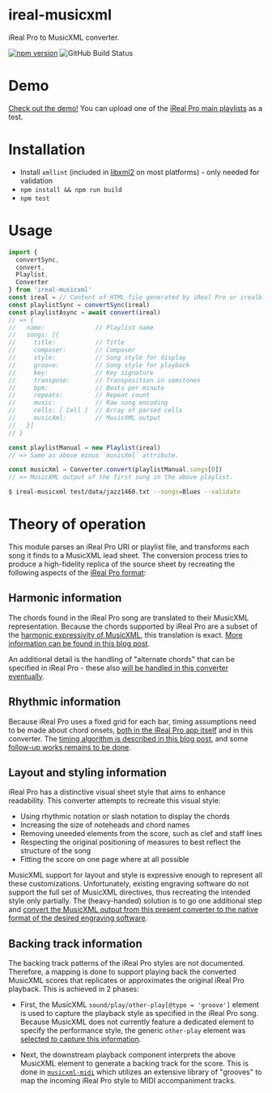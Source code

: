 # ireal-musicxml
iReal Pro to MusicXML converter.

[![npm version](https://badge.fury.io/js/ireal-musicxml.svg)](https://badge.fury.io/js/ireal-musicxml)
![GitHub Build Status](https://github.com/infojunkie/ireal-musicxml/workflows/Test/badge.svg)

# Demo
[Check out the demo!](https://blog.karimratib.me/demos/chirp/) You can upload one of the [iReal Pro main playlists](https://www.irealpro.com/main-playlists/) as a test.

# Installation
- Install `xmllint` (included in [libxml2](http://www.xmlsoft.org/) on most platforms) - only needed for validation
- `npm install && npm run build`
- `npm test`

# Usage
```javascript
import {
  convertSync,
  convert,
  Playlist,
  Converter
} from 'ireal-musicxml'
const ireal = // Content of HTML file generated by iReal Pro or irealb:// URI
const playlistSync = convertSync(ireal)
const playlistAsync = await convert(ireal)
// => {
//   name:              // Playlist name
//   songs: [{
//     title:           // Title
//     composer:        // Composer
//     style:           // Song style for display
//     groove:          // Song style for playback
//     key:             // Key signature
//     transpose:       // Transposition in semitones
//     bpm:             // Beats per minute
//     repeats:         // Repeat count
//     music:           // Raw song encoding
//     cells: [ Cell ]  // Array of parsed cells
//     musicXml:        // MusicXML output
//   }]
// }

const playlistManual = new Playlist(ireal)
// => Same as above minus `musicXml` attribute.

const musicXml = Converter.convert(playlistManual.songs[0])
// => MusicXML output of the first song in the above playlist.
```

```bash
$ ireal-musicxml test/data/jazz1460.txt --songs=Blues --validate
```

# Theory of operation
This module parses an iReal Pro URI or playlist file, and transforms each song it finds to a MusicXML lead sheet. The conversion process tries to produce a high-fidelity replica of the source sheet by recreating the following aspects of the [iReal Pro format](doc/irealpro.md):

## Harmonic information
The chords found in the iReal Pro song are translated to their MusicXML representation. Because the chords supported by iReal Pro are a subset of the [harmonic expressivity of MusicXML](https://www.w3.org/2021/06/musicxml40/musicxml-reference/elements/harmony/), this translation is exact. [More information can be found in this blog post](https://blog.karimratib.me/2020/11/30/ireal-musicxml.html#emitting-correct-chord-information).

An additional detail is the handling of "alternate chords" that can be specified in iReal Pro - these also [will be handled in this converter eventually](https://github.com/infojunkie/ireal-musicxml/issues/2).

## Rhythmic information
Because iReal Pro uses a fixed grid for each bar, timing assumptions need to be made about chord onsets, [both in the iReal Pro app itself](https://www.irealb.com/forums/showthread.php?25161-Using-empty-cells-to-control-chord-duration) and in this converter. The [timing algorithm is described in this blog post](https://blog.karimratib.me/2020/11/30/ireal-musicxml.html#emulating-the-ireal-pro-playback-model), and some [follow-up works remains to be done](https://github.com/infojunkie/ireal-musicxml/issues/54).

## Layout and styling information
iReal Pro has a distinctive visual sheet style that aims to enhance readability. This converter attempts to recreate this visual style:
- Using rhythmic notation or slash notation to display the chords
- Increasing the size of noteheads and chord names
- Removing uneeded elements from the score, such as clef and staff lines
- Respecting the original positioning of measures to best reflect the structure of the song
- Fitting the score on one page where at all possible

MusicXML support for layout and style is expressive enough to represent all these customizations. Unfortunately, existing engraving software do not support the full set of MusicXML directives, thus recreating the intended style only partially. The (heavy-handed) solution is to go one additional step and [convert the MusicXML output from this present converter to the native format of the desired engraving software](https://github.com/infojunkie/ireal-musicxml/issues/16).

## Backing track information
The backing track patterns of the iReal Pro styles are not documented. Therefore, a mapping is done to support playing back the converted MusicXML scores that replicates or approximates the original iReal Pro playback. This is achieved in 2 phases:

  - First, the MusicXML `sound/play/other-play[@type = 'groove']` element is used to capture the playback style as specified in the iReal Pro song. Because MusicXML does not currently feature a dedicated element to specify the performance style, the generic `other-play` element was [selected to capture this information](https://github.com/w3c/musicxml/discussions/449).

  - Next, the downstream playback component interprets the above MusicXML element to generate a backing track for the score. This is done in [`musicxml-midi`](https://github.com/infojunkie/musicxml-midi) which utilizes an extensive library of "grooves" to map the incoming iReal Pro style to MIDI accompaniment tracks.
